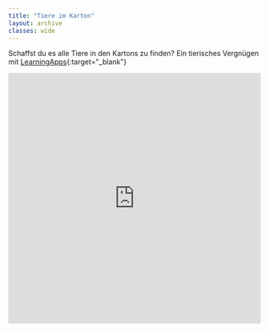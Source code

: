 ```yaml
---
title: "Tiere im Karton"
layout: archive
classes: wide
---
```


Schaffst du es alle Tiere in den Kartons zu finden? Ein tierisches Vergnügen mit [LearningApps](https://learningapps.org/){:target="_blank"}

<iframe src="https://learningapps.org/watch?v=p85t2hiia21" style="border:0px;width:100%;height:500px" allowfullscreen="true" webkitallowfullscreen="true" mozallowfullscreen="true"></iframe>
